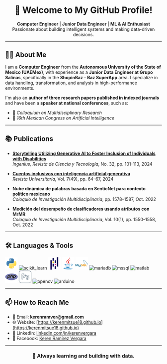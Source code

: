 <h1 align="center">👋 Welcome to My GitHub Profile!</h1>

<p align="center">
  <strong>Computer Engineer</strong> | <strong>Junior Data Engineer</strong> | <strong>ML & AI Enthusiast</strong><br>
  Passionate about building intelligent systems and making data-driven decisions.
</p>

---

## 👩‍💻 About Me

I am a **Computer Engineer** from the **Autonomous University of the State of Mexico (UAEMex)**, with experience as a **Junior Data Engineer at Grupo Salinas**, specifically in the **ShopinBaz – Baz SuperApp** area. I specialize in data handling, transformation, and analysis in high-performance environments.

I'm also an **author of three research papers published in indexed journals** and have been a **speaker at national conferences**, such as:

- 🧠 *Colloquium on Multidisciplinary Research*
- 🤖 *16th Mexican Congress on Artificial Intelligence*

---

## 📚 Publications

- **[Storytelling Utilizing Generative AI to Foster Inclusion of Individuals with Disabilities](https://doi.org/10.17163/ings.n32.2024.10)**  
  *Ingenius, Revista de Ciencia y Tecnología*, No. 32, pp. 101-113, 2024

- **[Cuentos inclusivos con inteligencia artificial generativa](https://revistauniversitaria.uaemex.mx/article/view/23074)**  
  *Revista Universitaria*, Vol. 7(49), pp. 64–67, 2024

- **Nube dinámica de palabras basada en SenticNet para contexto político mexicano**  
  *Coloquio de Investigación Multidisciplinaria*, pp. 1578–1587, Oct. 2022

- **Medición del desempeño de clasificadores usando atributos con MrMR**  
  *Coloquio de Investigación Multidisciplinaria*, Vol. 10(1), pp. 1550–1558, Oct. 2022

---

## 🛠️ Languages & Tools

<p align="left">
  <img src="https://raw.githubusercontent.com/devicons/devicon/master/icons/python/python-original.svg" alt="python" width="40" height="40"/>
  <img src="https://upload.wikimedia.org/wikipedia/commons/0/05/Scikit_learn_logo_small.svg" alt="scikit_learn" width="40" height="40"/>
  <img src="https://raw.githubusercontent.com/devicons/devicon/2ae2a900d2f041da66e950e4d48052658d850630/icons/pandas/pandas-original.svg" alt="pandas" width="40" height="40"/>
  <img src="https://raw.githubusercontent.com/devicons/devicon/master/icons/java/java-original.svg" alt="java" width="40" height="40"/>
  <img src="https://raw.githubusercontent.com/devicons/devicon/master/icons/mysql/mysql-original-wordmark.svg" alt="mysql" width="40" height="40"/>
  <img src="https://www.vectorlogo.zone/logos/mariadb/mariadb-icon.svg" alt="mariadb" width="40" height="40"/>
  <img src="https://www.svgrepo.com/show/303229/microsoft-sql-server-logo.svg" alt="mssql" width="40" height="40"/>
  <img src="https://upload.wikimedia.org/wikipedia/commons/2/21/Matlab_Logo.png" alt="matlab" width="40" height="40"/>
  <img src="https://raw.githubusercontent.com/devicons/devicon/master/icons/php/php-original.svg" alt="php" width="40" height="40"/>
  <img src="https://raw.githubusercontent.com/devicons/devicon/master/icons/photoshop/photoshop-line.svg" alt="photoshop" width="40" height="40"/>
  <img src="https://www.vectorlogo.zone/logos/opencv/opencv-icon.svg" alt="opencv" width="40" height="40"/>
  <img src="https://cdn.worldvectorlogo.com/logos/arduino-1.svg" alt="arduino" width="40" height="40"/>
</p>

---

## 📫 How to Reach Me

- 📧 Email: **kerenramver@gmail.com**
- 🌐 Website: [https://kerenmitsue18.github.io](https://kerenmitsue18.github.io)
- 💼 LinkedIn: [linkedin.com/in/kerenvergara](https://linkedin.com/in/kerenvergara)
- 📘 Facebook: [Keren Ramírez Vergara](https://facebook.com/kerenramirezvergara)

---

<h3 align="center">🚀 Always learning and building with data.</h3>
